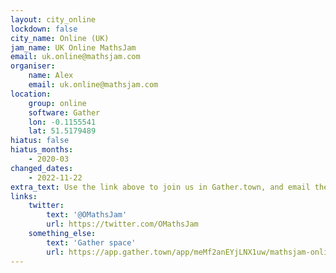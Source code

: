 ```yaml
---
layout: city_online
lockdown: false
city_name: Online (UK)
jam_name: UK Online MathsJam
email: uk.online@mathsjam.com
organiser:
    name: Alex
    email: uk.online@mathsjam.com
location:
    group: online
    software: Gather
    lon: -0.1155541
    lat: 51.5179489
hiatus: false
hiatus_months:
    - 2020-03
changed_dates:
    - 2022-11-22
extra_text: Use the link above to join us in Gather.town, and email the organiser for the space password.
links:
    twitter:
        text: '@OMathsJam'
        url: https://twitter.com/OMathsJam
    something_else:
        text: 'Gather space'
        url: https://app.gather.town/app/meMf2anEYjLNX1uw/mathsjam-online
---
```


